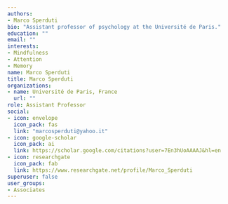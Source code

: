 ```yaml
---
authors:
- Marco Sperduti
bio: "Assistant professor of psychology at the Université de Paris."
education: ""
email: ""
interests:
- Mindfulness
- Attention
- Memory
name: Marco Sperduti
title: Marco Sperduti
organizations:
- name: Université de Paris, France
  url: ""
role: Assistant Professor
social:
- icon: envelope
  icon_pack: fas
  link: "marcosperduti@yahoo.it"
- icon: google-scholar
  icon_pack: ai
  link: https://scholar.google.com/citations?user=7En3hUoAAAAJ&hl=en
- icon: researchgate
  icon_pack: fab
  link: https://www.researchgate.net/profile/Marco_Sperduti
superuser: false
user_groups:
- Associates
---
```


